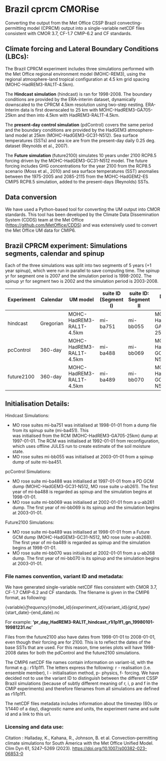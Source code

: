 # Brazil cprcm CMORise
Converting the output from the Met Office CSSP Brazil convecting-permitting model (CPRCM) output into a single-variable
netCDF files consistent with CMOR 3.7, CF-1.7 CMIP-6.2 and CF standards.    

## Climate forcing and Lateral Boundary Conditions (LBCs):
The Brazil CPRCM experiment includes three simulations performed with the Met Office regional environment model
(MOHC-REM3), using the regional atmosphere-land tropical configuration at 4.5 km grid spacing (MOHC-HadREM3-RAL1T-4.5km).  

The **Hindcast simulation** (hindcast) is ran for 1998-2008. The boundary conditions are provided by the ERA-interim
dataset, dynamically downscaled to the CPRCM 4.5km resolution using two-step nesting. ERA-Interim
data is first downscaled to 25 km with MOHC-HadREM3-GA705-25km and then into 4.5km with HadREM3-RAL1T-4.5km. 

The **present-day control simulation** (pdControl) covers the same period and the boundary conditions are provided
by the HadGEM3 atmosphere-land model at 25km (MOHC-HadGEM3-GC31-N512). Sea surface temperatures (SSTs) and sea ice are
from the present-day daily 0.25 deg. dataset (Reynolds et al., 2007).

The **Future simulation** (future2100) simulates 10 years under 2100 RCP8.5 forcing driven by the MOHC-HadGEM3-GC31-N512
model. The future forcing includes GHG concentrations for the year 2100 from the RCP8.5 scenario (Moss et al., 2010)
and sea surface temperatures (SST) anomalies between the 1975-2005 and 2085-2115 from the MOHC-HadGEM2-ES CMIP5 RCP8.5
simulation, added to the present-days (Reynolds) SSTs.  

## Data conversion
We have used a Python-based tool for converting the UM output into CMOR standards. This tool has been developed by the 
Climate Data Dissemination System (CDDS) team at the Met Office (https://github.com/MetOffice/CDDS) and was extensively
used to convert the Met Office UM data for CMIP6. 

## Brazil CPRCM experiment: Simulations segments, calendar and spinup
Each of the three simulations was split into two segments of 5 years (+1 year spinup), which were run in parallel
to save computing time. The spinup yr for segment one is 2007 and the simulation period is 1998-2002. 
The spinup yr for segment two is 2002 and the simulation period is 2003-2008.

| Experiment | Calendar | UM model                 | suite ID (Segment I)  | suite ID: Segment II  | Driving model      | Driving suite  |
|------------|----------|--------------------------|-----------------------|-----------------------|--------------------|----------------|
| hindcast   | Gregorian| MOHC-HadREM3-RAL1T-4.5km | mi-ba751              | mi-bb055              | MOHC-HadREM3-GA705-25km | mi-ba898       |
| pcControl  | 360-day  | MOHC-HadREM3-RAL1T-4.5km | mi-ba488              | mi-bb069              | MOHC-HadGEM3-GC31-N512  | u-ab261        |
| future2100 | 360-day  | MOHC-HadREM3-RAL1T-4.5km | mi-ba489              | mi-bb070              | MOHC-HadGEM3-GC31-N512  | u-ab268        |


## Initialisation Details:
Hindcast Simulations:
   * MO rose suites mi-ba751 was initialised at 1998-01-01 from a dump file from its spinup suite (mi-ba451). This  
was initialised from the RCM (MOHC-HadREM3-GA705-25km) dump at 1997-01-01. The RCM was initialised at 1992-01-01 from
reconfiguration, which uses offline JULES run to create estimate of the soil moisture state. 
   * MO rose suites mi-bb055 was initialised at 2003-01-01 from a spinup dump of suite mi-ba451.

pcControl Simulations:
   * MO rose suite mi-ba488 was initialised at 1997-01-01 from a PD GCM dump (MOHC-HadGEM3-GC31-N512, MO rose suite
u-ab261). The first year of mi-ba488 is regarded as spinup and the simulation begins at 1998-01-01.
   * MO rose suite mi-bb069 was initialised at 2002-01-01 from a u-ab261 dump. The first year of mi-bb069 is
its spinup and the simulation begins at 2003-01-01.

Future2100 Simulations: 
   * MO rose suite mi-ba489 was initialised at 1998-01-01 from a Future GCM dump (MOHC-HadGEM3-GC31-N512, MO rose suite
u-ab268). The first year of mi-ba489 is regarded as spinup and the simulation begins at 1998-01-01.
   * MO rose suite mi-bb070 was initialised at 2002-01-01 from a u-ab268 dump. The first year of mi-bb070 is
its spinup and the simulation begins at 2003-01-01.

### File names convention, variant ID and metadata:
We have generated single-variable netCDF files consistent with CMOR 3.7, CF-1.7 CMIP-6.2 and CF standards. The filename
is given in the CMIP6 format, as following:

{variable}_{frequency}_{model_id}_{experiment_id}_{variant_id}_{grid_type}_{start_date}-{end_date}.nc

For example: 
**‘pr_day_HadREM3-RAL1T_hindcast_r1i1p1f1_gn_19980101-19981231.nc’**

Files from the future2100 also have dates from 1998-01-01 to 2008-01-01, even though their forcing are for 2100.
This is to reflect the dates of the base SSTs that are used. For this reason, time series plots will have 1998-2008
dates for both the pdControl and the future2100 simulations.

The CMIP6 netCDF file names contain information on variant-id, with the format e.g.: r1i1p1f1. The letters express the
following: r - realisation (i.e. ensemble member), I - initialisation method, p- physics,  f- forcing. We have decided
not to use the variant ID to distinguish between the different CSSP Brazil simulations (because of subtly different
meaning of r, i, p and f in the CMIP experiments) and therefore filenames from all simulations are defined as r1i1p1f1. 

The netCDF files metadata includes information about the timestep (60s or 1/1440 of a day), diagnostic name and units,
the experiment name and suite id and a link to this url.   

### Licensing and data use:
Citation : Halladay, K., Kahana, R., Johnson, B. et al. Convection-permitting climate simulations for South America with the Met Office Unified Model. Clim Dyn 61, 5247–5269 (2023). https://doi.org/10.1007/s00382-023-06853-0

